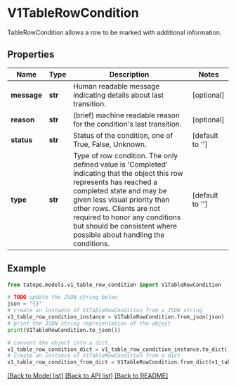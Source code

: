 # V1TableRowCondition

TableRowCondition allows a row to be marked with additional information.

## Properties

Name | Type | Description | Notes
------------ | ------------- | ------------- | -------------
**message** | **str** | Human readable message indicating details about last transition. | [optional] 
**reason** | **str** | (brief) machine readable reason for the condition&#39;s last transition. | [optional] 
**status** | **str** | Status of the condition, one of True, False, Unknown. | [default to '']
**type** | **str** | Type of row condition. The only defined value is &#39;Completed&#39; indicating that the object this row represents has reached a completed state and may be given less visual priority than other rows. Clients are not required to honor any conditions but should be consistent where possible about handling the conditions. | [default to '']

## Example

```python
from tatope.models.v1_table_row_condition import V1TableRowCondition

# TODO update the JSON string below
json = "{}"
# create an instance of V1TableRowCondition from a JSON string
v1_table_row_condition_instance = V1TableRowCondition.from_json(json)
# print the JSON string representation of the object
print(V1TableRowCondition.to_json())

# convert the object into a dict
v1_table_row_condition_dict = v1_table_row_condition_instance.to_dict()
# create an instance of V1TableRowCondition from a dict
v1_table_row_condition_from_dict = V1TableRowCondition.from_dict(v1_table_row_condition_dict)
```
[[Back to Model list]](../README.md#documentation-for-models) [[Back to API list]](../README.md#documentation-for-api-endpoints) [[Back to README]](../README.md)


